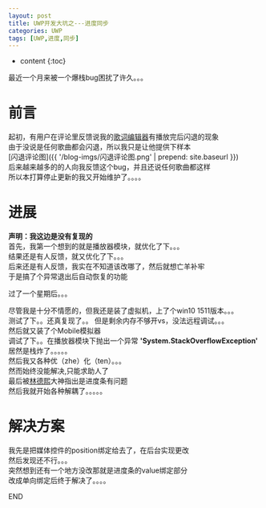 ```yaml
---
layout: post
title: UWP开发大坑之---进度同步
categories: UWP
tags: [UWP,进度,同步]
---
```

   
* content
{:toc}

最近一个月来被一个爆栈bug困扰了许久。。。   
    
前言
=======================================================
起初，有用户在评论里反馈说我的[歌词编辑器](https://www.microsoft.com/store/apps/9mx4frgq4rqs)有播放完后闪退的现象   
由于没说是任何歌曲都会闪退，所以我只是让他提供下样本   
[闪退评论图]({{ '/blog-imgs/闪退评论图.png' | prepend: site.baseurl }})   
后来越来越多的的人向我反馈这个bug，并且还说任何歌曲都这样    
所以本打算停止更新的我又开始维护了。。。。    
    
进展
=======================================================
**声明：我这边是没有复现的**    
首先，我第一个想到的就是播放器模块，就优化了下。。。    
结果还是有人反馈，就又优化了下。。。    
后来还是有人反馈，我实在不知道该改哪了，然后就想亡羊补牢    
于是搞了个异常退出后自动恢复的功能    
   
过了一个星期后。。。   
     
尽管我是十分不情愿的，但我还是装了虚拟机，上了个win10 1511版本。。。   
测试了下。。还真复现了。。
但是剩余内存不够开vs，没法远程调试。。。    
然后就又装了个Mobile模拟器  
调试了下。。在播放器模块下抛出一个异常 **'System.StackOverflowException'**   
居然是栈炸了。。。。。   
然后我又各种优（zhe）化（ten）。。。   
然而始终没能解决,只能求助人了    
最后被[林德熙](https://lindexi.github.io/lindexi/)大神指出是进度条有问题   
然后我就开始各种解耦了。。。。。   
     
解决方案
=======================================================
我先是把媒体控件的position绑定给去了，在后台实现更改    
然后发现还不行。。。    
突然想到还有一个地方没改那就是进度条的value绑定部分    
改成单向绑定后终于解决了。。。。
   
END